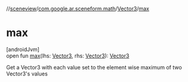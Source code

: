 //[sceneview](../../../index.md)/[com.google.ar.sceneform.math](../index.md)/[Vector3](index.md)/[max](max.md)

# max

[androidJvm]\
open fun [max](max.md)(lhs: [Vector3](index.md), rhs: [Vector3](index.md)): [Vector3](index.md)

Get a Vector3 with each value set to the element wise maximum of two Vector3's values
